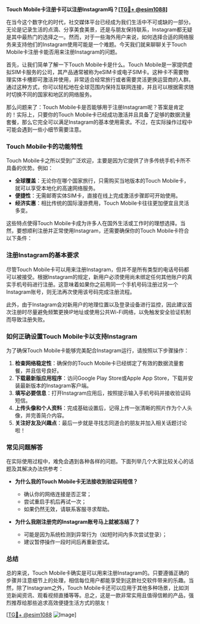**Touch Mobile卡注册卡可以注册Instagram吗？[[TG💪+ @esim1088](https://t.me/s/esim1088)]**

在当今这个数字化的时代，社交媒体平台已经成为我们生活中不可或缺的一部分。无论是记录生活的点滴、分享美食美景，还是与朋友保持联系，Instagram都无疑是其中最热门的选择之一。然而，对于一些海外用户来说，如何选择合适的网络服务来支持他们的Instagram使用可能是一个难题。今天我们就来聊聊关于Touch Mobile卡注册卡能否用来注册Instagram的问题。

首先，让我们简单了解一下Touch Mobile卡是什么。Touch Mobile是一家提供虚拟SIM卡服务的公司，其产品通常被称为eSIM卡或电子SIM卡。这种卡不需要物理实体卡槽即可激活并使用，非常适合经常旅行或者需要灵活更换运营商的人群。通过这种方式，你可以轻松地在全球范围内保持互联网连接，并且可以根据需求随时切换不同的国家和地区的网络服务。

那么问题来了：Touch Mobile卡是否能够用于注册Instagram呢？答案是肯定的！实际上，只要你的Touch Mobile卡已经成功激活并且具备了足够的数据流量套餐，那么它完全可以满足Instagram的基本使用需求。不过，在实际操作过程中可能会遇到一些小细节需要注意。

### **Touch Mobile卡的功能特性**
Touch Mobile卡之所以受到广泛欢迎，主要是因为它提供了许多传统手机卡所不具备的优势。例如：
- **全球覆盖**：无论你在哪个国家旅行，只需购买当地版本的Touch Mobile卡，就可以享受本地化的高速网络服务。
- **便捷性**：无需邮寄实体SIM卡，直接在线上完成激活步骤即可开始使用。
- **经济实惠**：相比传统的国际漫游费用，Touch Mobile卡往往更加便宜且灵活多变。

这些特点使得Touch Mobile卡成为许多人在国外生活或工作时的理想选择。当然，要想顺利注册并正常使用Instagram，还需要确保你的Touch Mobile卡符合以下条件：

### **注册Instagram的基本要求**
尽管Touch Mobile卡可以用来注册Instagram，但并不是所有类型的电话号码都可以被接受。根据Instagram的规定，新用户必须使用尚未绑定任何其他账户的真实手机号码进行注册。这意味着如果你之前用同一个手机号码注册过另一个Instagram账号，则无法再次使用该号码完成注册流程。

此外，由于Instagram会对新用户的地理位置以及登录设备进行监控，因此建议首次注册时尽量避免频繁更换IP地址或使用公共Wi-Fi网络，以免触发安全验证机制而导致注册失败。

### **如何正确设置Touch Mobile卡以支持Instagram**
为了确保Touch Mobile卡能够完美配合Instagram运行，请按照以下步骤操作：
1. **检查网络稳定性**：确保你的Touch Mobile卡已经绑定了有效的数据流量套餐，并且信号良好。
2. **下载最新版应用程序**：访问Google Play Store或Apple App Store，下载并安装最新版本的Instagram客户端。
3. **填写必要信息**：打开Instagram应用后，按照提示输入手机号码并接收验证码短信。
4. **上传头像和个人资料**：完成基础设置后，记得上传一张清晰的照片作为个人头像，并完善简介内容。
5. **关注好友及兴趣点**：最后一步就是寻找志同道合的朋友并加入相关话题讨论啦！

### **常见问题解答**
在实际使用过程中，难免会遇到各种各样的问题。下面列举几个大家比较关心的话题及其解决办法供参考：
- **为什么我的Touch Mobile卡无法接收到验证码短信？**
  - 确认你的网络连接是否正常；
  - 尝试重启手机后再试一次；
  - 如果仍然无效，请联系客服寻求帮助。
  
- **为什么我刚注册完的Instagram账号马上就被冻结了？**
  - 可能是因为系统检测到异常行为（如短时间内多次尝试登录）；
  - 建议暂停操作一段时间后再重新尝试。

### **总结**
总的来说，Touch Mobile卡确实是可以用来注册Instagram的。只要遵循正确的步骤并注意细节上的处理，相信每位用户都能享受到这款社交软件带来的乐趣。当然，除了Instagram之外，Touch Mobile卡还可以应用于其他多种场景，比如浏览新闻资讯、观看视频直播等等。总之，这是一款非常实用且值得信赖的产品，强烈推荐给那些追求高效便捷生活方式的朋友！

[[TG💪+ @esim1088](https://t.me/s/esim1088) ![Image](https://i.postimg.cc/4NQfJmqS/Snipaste-2025-05-13-00-14-12.png)]